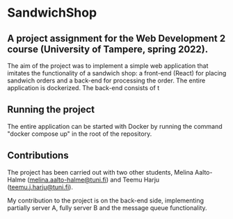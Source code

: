 # SandwichShop

## A project assignment for the Web Development 2 course (University of Tampere, spring 2022).

The aim of the project was to implement a simple web application that imitates the functionality of a sandwich shop: a front-end (React) for placing sandwich orders and a back-end for processing the order. The entire application is dockerized.
The back-end consists of t

## Running the project

The entire application can be started with Docker by running the command "docker compose up" in the root of the repository.

## Contributions

The project has been carried out with two other students, Melina Aalto-Halme (melina.aalto-halme@tuni.fi) and Teemu Harju (teemu.j.harju@tuni.fi).

My contribution to the project is on the back-end side, implementing partially server A, fully server B and the message queue functionality.
